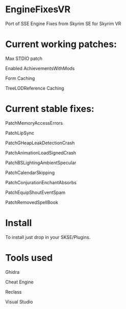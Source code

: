# EngineFixesVR
Port of SSE Engine Fixes from Skyrim SE for Skyrim VR

# Current working patches:

Max STDIO patch

Enabled AchievementsWithMods

Form Caching

TreeLODReference Caching

# Current stable fixes:

PatchMemoryAccessErrors

PatchLipSync

PatchGHeapLeakDetectionCrash

PatchAnimationLoadSignedCrash

PatchBSLightingAmbientSpecular

PatchCalendarSkipping

PatchConjurationEnchantAbsorbs

PatchEquipShoutEventSpam

PatchRemovedSpellBook

# Install

To install just drop in your SKSE/Plugins. 

# Tools used

Ghidra

Cheat Engine

Reclass

Visual Studio
